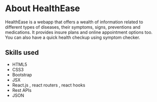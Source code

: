 # About HealthEase
HealthEase is a webapp that offers a wealth of information related to different types of diseases, their symptoms, signs, preventions and medications. It provides insure plans and online appointment options too. You can also have a quick health checkup using symptom checker.

## Skills used
- HTML5
- CSS3
- Bootstrap
- JSX
- React.js , react routers , react hooks
- Rest APIs
- JSON
